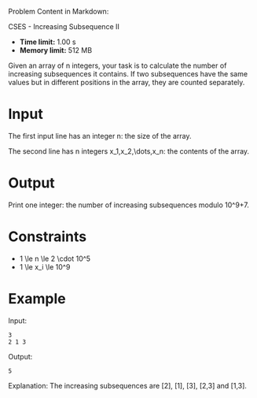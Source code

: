 Problem Content in Markdown:


CSES \- Increasing Subsequence II




* **Time limit:** 1\.00 s
* **Memory limit:** 512 MB




Given an array of n integers, your task is to calculate the number of increasing subsequences it contains. If two subsequences have the same values but in different positions in the array, they are counted separately.


Input
=====


The first input line has an integer n: the size of the array.


The second line has n integers x\_1,x\_2,\\dots,x\_n: the contents of the array.


Output
======


Print one integer: the number of increasing subsequences modulo 10^9\+7.


Constraints
===========


* 1 \\le n \\le 2 \\cdot 10^5
* 1 \\le x\_i \\le 10^9


Example
=======


Input:



```
3
2 1 3

```

Output:



```
5

```

Explanation: The increasing subsequences are \[2], \[1], \[3], \[2,3] and \[1,3].


 
